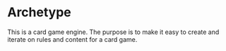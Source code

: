 # Archetype

This is a card game engine. The purpose is to make it easy to create and iterate on rules and content for a card game.
